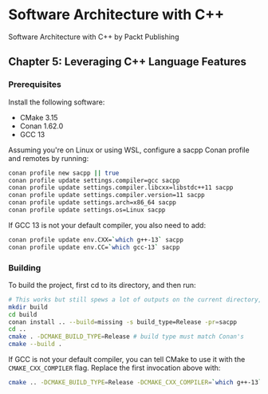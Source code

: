 # Software Architecture with C++
Software Architecture with C++ by Packt Publishing

## Chapter 5: Leveraging C++ Language Features

### Prerequisites

Install the following software:

- CMake 3.15
- Conan 1.62.0
- GCC 13

Assuming you're on Linux or using WSL, configure a sacpp Conan profile and remotes by running:

```bash
conan profile new sacpp || true
conan profile update settings.compiler=gcc sacpp
conan profile update settings.compiler.libcxx=libstdc++11 sacpp
conan profile update settings.compiler.version=11 sacpp
conan profile update settings.arch=x86_64 sacpp
conan profile update settings.os=Linux sacpp
```

If GCC 13 is not your default compiler, you also need to add:

```bash
conan profile update env.CXX=`which g++-13` sacpp
conan profile update env.CC=`which gcc-13` sacpp
```

### Building

To build the project, first cd to its directory, and then run:

```bash
# This works but still spews a lot of outputs on the current directory, that shoulb be in their own dedicated directory.
mkdir build
cd build
conan install .. --build=missing -s build_type=Release -pr=sacpp
cd ..
cmake . -DCMAKE_BUILD_TYPE=Release # build type must match Conan's
cmake --build .
```

If GCC is not your default compiler, you can tell CMake to use it with the `CMAKE_CXX_COMPILER` flag.
Replace the first invocation above with:

```bash
cmake .. -DCMAKE_BUILD_TYPE=Release -DCMAKE_CXX_COMPILER=`which g++-13`
```
